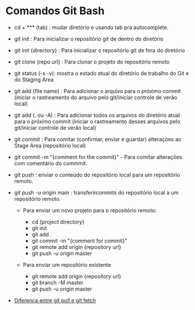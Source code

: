 # Comandos Git Bash

- cd + *** (tab) : mudar diretório e usando tab pra autocomplete.

- git init : Para inicializar o repositório git de dentro do diretório
- git init {directory} : Para inicializar o repositório git de fora do diretório
- git clone {repo url} : Para clonar o projeto do repositório remoto
- git status (-s -v): mostra o estado atual do diretório de trabalho do Git e do Staging Area
- git add {file name} : Para adicionar o arquivo para o próximo commit (iniciar o rastreamento do arquivo pelo git/iniciar controle de verão local)
- git add (. ou -A) : Para adicionar todos os arquivos do diretório atual para o próximo commit (iniciar o rastreamento desses arquivos pelo git/iniciar controle de verão local)
- git commit : Para comitar (confirmar, enviar e guardar) alterações ao Stage Area (repositório local)
- git commit -m "{comment for the commit}" - Para comitar alterações com comentário do commmit.
- git push : enviar o conteúdo do repositório local para um repositório remoto. 
- git push -u origin main : transferircommits do repositório local a um repositório remoto.
	- Para enviar um novo projeto para o repositório remoto:
		- cd {project directory}
		- git init
		- git add .
		- git commit -m "{comment for commit}"
		- git remote add origin {repository url}
		- git push -u origin master

	- Para enviar um repositório existente
		- git remote add origin {repository url}
		- git branch -M master
		- git push -u origin master


- [Diferença entre git pull e git fetch](https://stackoverflow.com/questions/292357/what-is-the-difference-between-git-pull-and-git-fetch)